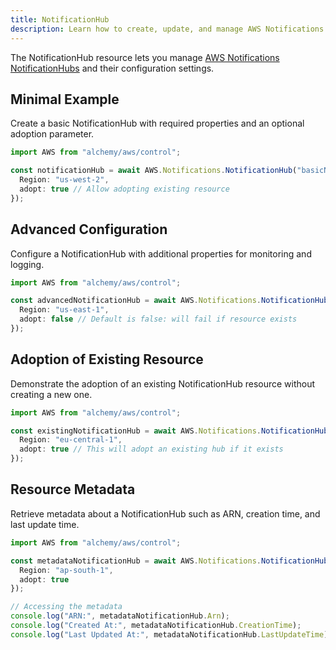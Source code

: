 ```yaml
---
title: NotificationHub
description: Learn how to create, update, and manage AWS Notifications NotificationHubs using Alchemy Cloud Control.
---
```


The NotificationHub resource lets you manage [AWS Notifications NotificationHubs](https://docs.aws.amazon.com/notifications/latest/userguide/) and their configuration settings.

## Minimal Example

Create a basic NotificationHub with required properties and an optional adoption parameter.

```ts
import AWS from "alchemy/aws/control";

const notificationHub = await AWS.Notifications.NotificationHub("basicNotificationHub", {
  Region: "us-west-2",
  adopt: true // Allow adopting existing resource
});
```

## Advanced Configuration

Configure a NotificationHub with additional properties for monitoring and logging.

```ts
import AWS from "alchemy/aws/control";

const advancedNotificationHub = await AWS.Notifications.NotificationHub("advancedNotificationHub", {
  Region: "us-east-1",
  adopt: false // Default is false: will fail if resource exists
});
```

## Adoption of Existing Resource

Demonstrate the adoption of an existing NotificationHub resource without creating a new one.

```ts
import AWS from "alchemy/aws/control";

const existingNotificationHub = await AWS.Notifications.NotificationHub("existingNotificationHub", {
  Region: "eu-central-1",
  adopt: true // This will adopt an existing hub if it exists
});
```

## Resource Metadata

Retrieve metadata about a NotificationHub such as ARN, creation time, and last update time.

```ts
import AWS from "alchemy/aws/control";

const metadataNotificationHub = await AWS.Notifications.NotificationHub("metadataNotificationHub", {
  Region: "ap-south-1",
  adopt: true
});

// Accessing the metadata
console.log("ARN:", metadataNotificationHub.Arn);
console.log("Created At:", metadataNotificationHub.CreationTime);
console.log("Last Updated At:", metadataNotificationHub.LastUpdateTime);
```